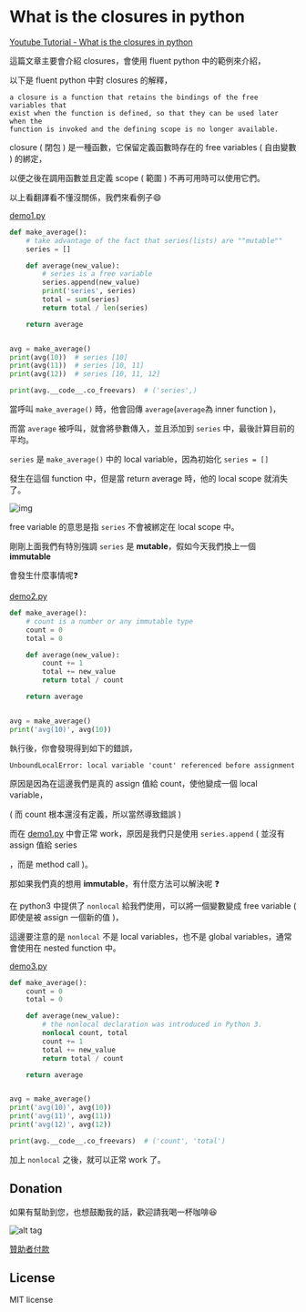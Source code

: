 # What is the closures in python

[Youtube Tutorial - What is the closures in python](https://youtu.be/XxHg4fHDCmk)

這篇文章主要會介紹 closures，會使用 fluent python 中的範例來介紹，

以下是 fluent python 中對 closures 的解釋，

```text
a closure is a function that retains the bindings of the free variables that
exist when the function is defined, so that they can be used later when the
function is invoked and the defining scope is no longer available.
```

closure ( 閉包 ) 是一種函數，它保留定義函數時存在的 free variables ( 自由變數 ) 的綁定，

以便之後在調用函數並且定義 scope ( 範圍 ) 不再可用時可以使用它們。

以上看翻譯看不懂沒關係，我們來看例子:smile:

[demo1.py](https://github.com/twtrubiks/fluent-python-notes/blob/master/what_is_the_closures/demo1.py)

```python
def make_average():
    # take advantage of the fact that series(lists) are ""mutable""
    series = []

    def average(new_value):
        # series is a free variable
        series.append(new_value)
        print('series', series)
        total = sum(series)
        return total / len(series)

    return average


avg = make_average()
print(avg(10))  # series [10]
print(avg(11))  # series [10, 11]
print(avg(12))  # series [10, 11, 12]

print(avg.__code__.co_freevars)  # ('series',)
```

當呼叫 `make_average()` 時，他會回傳 `average`(`average`為 inner function )，

而當 `average` 被呼叫，就會將參數傳入，並且添加到 `series` 中，最後計算目前的平均。

`series` 是 `make_average()` 中的 local variable，因為初始化 `series = []`

發生在這個 function 中，但是當 return average 時，他的 local scope 就消失了。

![img](https://i.imgur.com/m4lMALN.png)

free variable 的意思是指 `series` 不會被綁定在 local scope 中。

剛剛上面我們有特別強調 `series` 是 **mutable**，假如今天我們換上一個 **immutable**

會發生什麼事情呢:question:

[demo2.py](https://github.com/twtrubiks/fluent-python-notes/blob/master/what_is_the_closures/demo2.py)

```python
def make_average():
    # count is a number or any immutable type
    count = 0
    total = 0

    def average(new_value):
        count += 1
        total += new_value
        return total / count

    return average


avg = make_average()
print('avg(10)', avg(10))

```

執行後，你會發現得到如下的錯誤，

```text
UnboundLocalError: local variable 'count' referenced before assignment
```

原因是因為在這邊我們是真的 assign 值給 count，使他變成一個 local variable，

( 而 count 根本還沒有定義，所以當然導致錯誤 )

而在 [demo1.py](https://github.com/twtrubiks/fluent-python-notes/blob/master/what_is_the_closures/demo1.py) 中會正常 work，原因是我們只是使用 `series.append` ( 並沒有 assign 值給 series

，而是 method call )。

那如果我們真的想用 **immutable**，有什麼方法可以解決呢 :question:

在 python3 中提供了 `nonlocal` 給我們使用，可以將一個變數變成 free variable ( 即使是被 assign 一個新的值 )，

這邊要注意的是 `nonlocal` 不是 local variables，也不是 global variables，通常會使用在 nested function 中。

[demo3.py](https://github.com/twtrubiks/fluent-python-notes/blob/master/what_is_the_closures/demo3.py)

```python
def make_average():
    count = 0
    total = 0

    def average(new_value):
        # the nonlocal declaration was introduced in Python 3.
        nonlocal count, total
        count += 1
        total += new_value
        return total / count

    return average


avg = make_average()
print('avg(10)', avg(10))
print('avg(11)', avg(11))
print('avg(12)', avg(12))

print(avg.__code__.co_freevars)  # ('count', 'total')
```

加上 `nonlocal` 之後，就可以正常 work 了。

## Donation

如果有幫助到您，也想鼓勵我的話，歡迎請我喝一杯咖啡:laughing:

![alt tag](https://i.imgur.com/LRct9xa.png)

[贊助者付款](https://payment.opay.tw/Broadcaster/Donate/9E47FDEF85ABE383A0F5FC6A218606F8)

## License

MIT license
